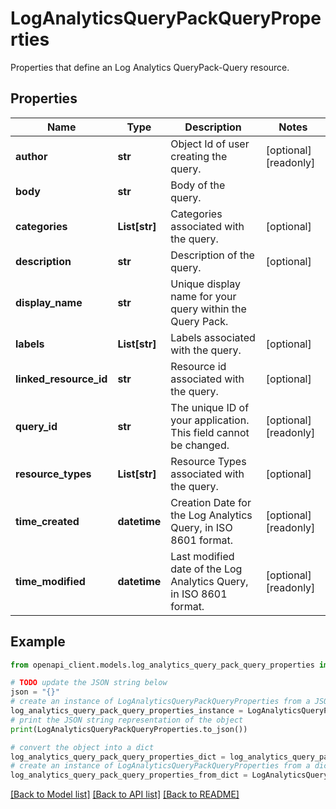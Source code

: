 # LogAnalyticsQueryPackQueryProperties

Properties that define an Log Analytics QueryPack-Query resource.

## Properties

Name | Type | Description | Notes
------------ | ------------- | ------------- | -------------
**author** | **str** | Object Id of user creating the query. | [optional] [readonly] 
**body** | **str** | Body of the query. | 
**categories** | **List[str]** | Categories associated with the query. | [optional] 
**description** | **str** | Description of the query. | [optional] 
**display_name** | **str** | Unique display name for your query within the Query Pack. | 
**labels** | **List[str]** | Labels associated with the query. | [optional] 
**linked_resource_id** | **str** | Resource id associated with the query. | [optional] 
**query_id** | **str** | The unique ID of your application. This field cannot be changed. | [optional] [readonly] 
**resource_types** | **List[str]** | Resource Types associated with the query. | [optional] 
**time_created** | **datetime** | Creation Date for the Log Analytics Query, in ISO 8601 format. | [optional] [readonly] 
**time_modified** | **datetime** | Last modified date of the Log Analytics Query, in ISO 8601 format. | [optional] [readonly] 

## Example

```python
from openapi_client.models.log_analytics_query_pack_query_properties import LogAnalyticsQueryPackQueryProperties

# TODO update the JSON string below
json = "{}"
# create an instance of LogAnalyticsQueryPackQueryProperties from a JSON string
log_analytics_query_pack_query_properties_instance = LogAnalyticsQueryPackQueryProperties.from_json(json)
# print the JSON string representation of the object
print(LogAnalyticsQueryPackQueryProperties.to_json())

# convert the object into a dict
log_analytics_query_pack_query_properties_dict = log_analytics_query_pack_query_properties_instance.to_dict()
# create an instance of LogAnalyticsQueryPackQueryProperties from a dict
log_analytics_query_pack_query_properties_from_dict = LogAnalyticsQueryPackQueryProperties.from_dict(log_analytics_query_pack_query_properties_dict)
```
[[Back to Model list]](../README.md#documentation-for-models) [[Back to API list]](../README.md#documentation-for-api-endpoints) [[Back to README]](../README.md)


